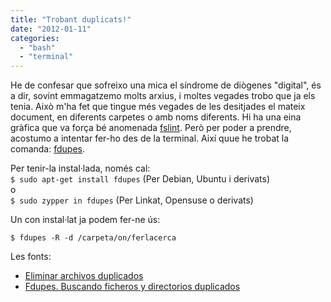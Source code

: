 ```yaml
---
title: "Trobant duplicats!"
date: "2012-01-11"
categories: 
  - "bash"
  - "terminal"
---
```


He de confesar que sofreixo una mica el síndrome de diògenes "digital", és a dir, sovint emmagatzemo molts arxius, i moltes vegades trobo que ja els tenia. Això m'ha fet que tingue més vegades de les desitjades el mateix document, en diferents carpetes o amb noms diferents. Hi ha una eina gràfica que va força bé anomenada [fslint](#http-www.pixelbeat.org-fslint). Però per poder a prendre, acostumo a intentar fer-ho des de la terminal. Així quue he trobat la comanda: [fdupes](http://premium.caribe.net/~adrian2/fdupes.html).

Per tenir-la instal·lada, només cal:  
`$ sudo apt-get install fdupes` (Per Debian, Ubuntu i derivats)  
o  
`$ sudo zypper in fdupes` (Per Linkat, Opensuse o derivats)  

Un con instal·lat ja podem fer-ne ús:

`$ fdupes -R -d /carpeta/on/ferlacerca`

Les fonts:  

- [Eliminar archivos duplicados](http://odiolasllaves.com.ar/blog/sebaminguez/eliminar-archivos-duplicados)
- [Fdupes. Buscando ficheros y directorios duplicados](http://linuxsan.wordpress.com/2008/04/25/fdupes-buscando-ficheros-y-directorios-duplicados/)
